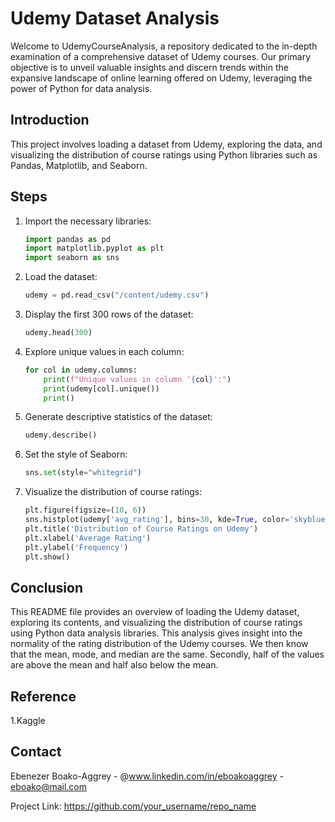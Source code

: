 # Udemy Dataset Analysis
Welcome to UdemyCourseAnalysis, a repository dedicated to the in-depth examination of a comprehensive dataset of Udemy courses. Our primary objective is to unveil valuable insights and discern trends within the expansive landscape of online learning offered on Udemy, leveraging the power of Python for data analysis.




## Introduction
This project involves loading a dataset from Udemy, exploring the data, and visualizing the distribution of course ratings using Python libraries such as Pandas, Matplotlib, and Seaborn.

## Steps

1. Import the necessary libraries:
    ```python
    import pandas as pd
    import matplotlib.pyplot as plt
    import seaborn as sns
    ```


2. Load the dataset:
    ```python
    udemy = pd.read_csv("/content/udemy.csv")
    ```


3. Display the first 300 rows of the dataset:
    ```python
    udemy.head(300)
    ```


4. Explore unique values in each column:
    ```python
    for col in udemy.columns:
        print(f"Unique values in column '{col}':")
        print(udemy[col].unique())
        print()
    ```


5. Generate descriptive statistics of the dataset:
    ```python
    udemy.describe()
    ```


6. Set the style of Seaborn:
    ```python
    sns.set(style="whitegrid")
    ```


7. Visualize the distribution of course ratings:
    ```python
    plt.figure(figsize=(10, 6))
    sns.histplot(udemy['avg_rating'], bins=30, kde=True, color='skyblue')
    plt.title('Distribution of Course Ratings on Udemy')
    plt.xlabel('Average Rating')
    plt.ylabel('Frequency')
    plt.show()
    ```

## Conclusion
This README file provides an overview of loading the Udemy dataset, exploring its contents, and visualizing the distribution of course ratings using Python data analysis libraries. This analysis gives insight into the normality of the rating distribution of the Udemy courses. We then know that the mean, mode, and median are the same. Secondly, half of the values are above the mean and half also below the mean.

## Reference
1.Kaggle


## Contact
Ebenezer Boako-Aggrey - @www.linkedin.com/in/eboakoaggrey - eboako@mail.com

Project Link: https://github.com/your_username/repo_name
